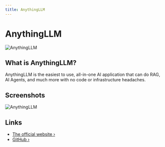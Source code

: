 ```yaml
---
title: AnythingLLM
---
```


# AnythingLLM

![AnythingLLM](/public/images/services/anythingllm.png)

## What is AnythingLLM?

AnythingLLM is the easiest to use, all-in-one AI application that can do RAG, AI Agents, and much more with no code or infrastructure headaches.

## Screenshots

![AnythingLLM](/public/images/services/anythingllm.gif)

## Links

- [The official website ›](https://www.anythingllm.com?utm_source=coolify.io)
- [GitHub ›](https://github.com/Mintplex-Labs/anything-llm?utm_source=coolify.io)